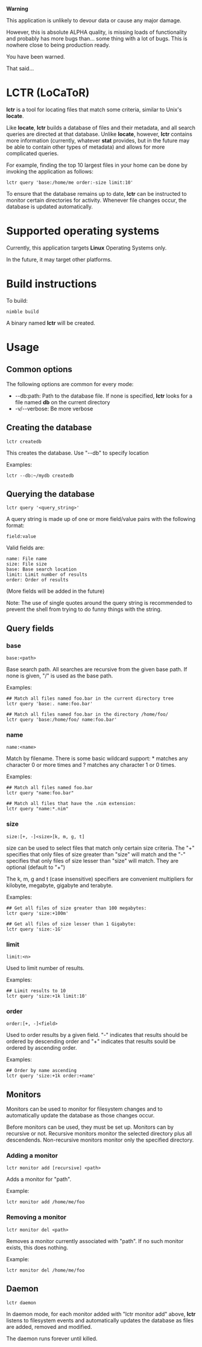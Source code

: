 
**Warning**

This application is unlikely to devour data or cause any major damage.

However, this is absolute ALPHA quality, is missing loads of functionality
and probably has more bugs than... some thing with a lot of bugs. This is
nowhere close to being production ready.

You have been warned.

That said...

# LCTR (LoCaToR)

**lctr** is a tool for locating files that match some criteria, similar
to Unix's **locate**.

Like **locate**, **lctr** builds a database of files and their metadata, and
all search queries are directed at that database. Unlike **locate**, however,
**lctr** contains more information (currently, whatever **stat** provides, but in
the future may be able to contain other types of metadata) and allows for more
complicated queries.

For example, finding the top 10 largest files in your home can be done
by invoking the application as follows:

    lctr query 'base:/home/me order:-size limit:10'

To ensure that the database remains up to date, **lctr** can be instructed to
monitor certain directories for activity. Whenever file changes occur, the
database is updated automatically.

# Supported operating systems

Currently, this application targets **Linux** Operating Systems only.

In the future, it may target other platforms.

# Build instructions

To build:

    nimble build

A binary named **lctr** will be created.

# Usage

## Common options

The following options are common for every mode:
* --db:path: Path to the database file. If none is specified, **lctr** looks for a file named **db** on the current directory
* -v/--verbose: Be more verbose

## Creating the database

    lctr createdb

This creates the database. Use "--db" to specify location

Examples:

    lctr --db:~/mydb createdb


## Querying the database

    lctr query '<query_string>'


A query string is made up of one or more field/value pairs with the following
format:

    field:value

Valid fields are:

    name: File name
    size: File size
    base: Base search location
    limit: Limit number of results
    order: Order of results

(More fields will be added in the future)

Note: The use of single quotes around the query string is recommended to
prevent the shell from trying to do funny things with the string.

## Query fields

### base
    base:<path>

Base search path. All searches are recursive from the given base path.  If none
is given, "/" is used as the base path.

Examples:

    ## Match all files named foo.bar in the current directory tree
    lctr query 'base:. name:foo.bar'

    ## Match all files named foo.bar in the directory /home/foo/
    lctr query 'base:/home/foo/ name:foo.bar'

### name
    name:<name>

Match by filename. There is some basic wildcard support: * matches any character
0 or more times and ? matches any character 1 or 0 times.

Examples:

    ## Match all files named foo.bar
    lctr query "name:foo.bar"

    ## Match all files that have the .nim extension:
    lctr query "name:*.nim"

### size
    size:[+, -]<size>[k, m, g, t]

size can be used to select files that match only certain size criteria. The
"+" specifies that only files of size greater than "size" will match and the
"-" specifies that only files of size lesser than "size" will match. They
are optional (default to "+")

The k, m, g and t (case insensitive) specifiers are convenient multipliers
for kilobyte, megabyte, gigabyte and terabyte.

Examples:

    ## Get all files of size greater than 100 megabytes:
    lctr query 'size:+100m'

    ## Get all files of size lesser than 1 Gigabyte:
    lctr query 'size:-1G'


### limit
    limit:<n>

Used to limit number of results.

Examples:

    ## Limit results to 10
    lctr query 'size:+1k limit:10'

### order
    order:[+, -]<field>

Used to order results by a given field. "-" indicates that results should be
ordered by descending order and "+" indicates that results sould be ordered
by ascending order.

Examples:

    ## Order by name ascending
    lctr query 'size:+1k order:+name'

## Monitors

Monitors can be used to monitor for filesystem changes and to automatically
update the database as those changes occur.

Before monitors can be used, they must be set up. Monitors can by recursive
or not. Recursive monitors monitor the selected directory plus
all descendends. Non-recursive monitors monitor only the specified directory.

### Adding a monitor

    lctr monitor add [recursive] <path>

Adds a monitor for "path".

Example:

    lctr monitor add /home/me/foo

### Removing a monitor

    lctr monitor del <path>

Removes a monitor currently associated with "path". If no such monitor exists,
this does nothing.

Example:

    lctr monitor del /home/me/foo

## Daemon

    lctr daemon

In daemon mode, for each monitor added with "lctr monitor add" above, **lctr**
listens to filesystem events and automatically updates the database as files
are added, removed and modified.

The daemon runs forever until killed.

